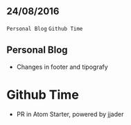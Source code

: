 24/08/2016
----------

`Personal Blog` `Github Time`

## Personal Blog

- Changes in footer and tipografy


# Github Time

- PR in Atom Starter, powered by jjader
